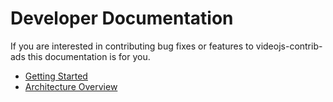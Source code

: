 # Developer Documentation

If you are interested in contributing bug fixes or features to videojs-contrib-ads this documentation is for you.

* [Getting Started](getting-started.md)
* [Architecture Overview](architecture.md)
